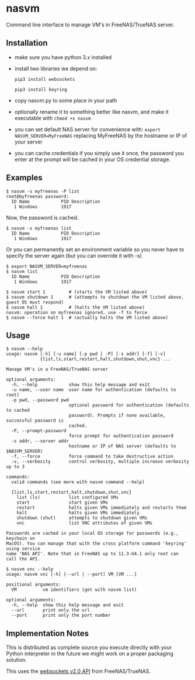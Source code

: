 # nasvm
 Command line interface to manage VM's in FreeNAS/TrueNAS server.

 ## Installation

- make sure you have python 3.x installed
- install two libraries we depend on:

    `pip3 install websockets`

    `pip3 install keyring`

- copy nasvm.py to some place in your path
- optionally rename it to something better like nasvm, and make it executable with `chmod +x nasvm`
- you can set default NAS server for convenience with:
    `export NASVM_SERVER=MyFreeNAS` replacing MyFreeNAS by the hostname or IP of your server
- you can cache credentials if you simply use it once, the password you enter at the prompt will be cached in your OS credential storage.

## Examples

```
$ nasvm -s myfreenas -P list
root@myfreenas password:
  ID Name            PID Description
   1 Windows         1917
```
Now, the password is cached.

```
$ nasvm -s myfreenas list
  ID Name            PID Description
   1 Windows         1917
```
Or you can permanently set an environment variable so you never have to specify the server again (but you can override it with -s)

```
$ export NASVM_SERVER=myfreenas
$ nasvm list
  ID Name            PID Description
   1 Windows         1917
```

```
$ nasvm start 1         # (starts the VM listed above)
$ nasvm shutdown 1      # (attempts to shutdown the VM listed above, guest OS must respond)
$ nasvm halt 1          # (halts the VM listed above)
nasvm: operation on myfreenas ignored, use -f to force
$ nasvm --force halt 1  # (actually halts the VM listed above)
```


## Usage

```
$ nasvm --help
usage: nasvm [-h] [-u name] [-p pwd | -P] [-s addr] [-f] [-v]
             {list,ls,start,restart,halt,shutdown,shut,vnc} ...

Manage VM's in a FreeNAS/TrueNAS server

optional arguments:
  -h, --help            show this help message and exit
  -u name, --user name  user name for authentication (defaults to root)
  -p pwd, --password pwd
                        optional password for authentication (defaults to cached
                        password). Prompts if none available, successful password is
                        cached.
  -P, --prompt-password
                        force prompt for authentication password
  -s addr, --server addr
                        hostname or IP of NAS server (defaults to $NASVM_SERVER)
  -f, --force           force command to take destructive action
  -v, --verbosity       control verbosity, multiple increase verbosity up to 3

commands:
  valid commands (see more with nasvm command --help)

  {list,ls,start,restart,halt,shutdown,shut,vnc}
    list (ls)           list configured VMs
    start               start given VMs
    restart             halts given VMs immediately and restarts them
    halt                halts given VMs immediately
    shutdown (shut)     attempts to shutdown given VMs
    vnc                 list VNC attributes of given VMs

Passwords are cached in your local OS storage for passwords (e.g., keychain on
MacOS). You can manage that with the cross platform command 'keyring' using service
name 'NAS API'. Note that in FreeNAS up to 11.3-U4.1 only root can call the API.
```

```
$ nasvm vnc --help
usage: nasvm vnc [-h] [--url | --port] VM [VM ...]

positional arguments:
  VM          vm identifiers (get with nasvm list)

optional arguments:
  -h, --help  show this help message and exit
  --url       print only the url
  --port      print only the port number
```

## Implementation Notes

This is distributed as complete source you execute directly with your Python interpreter
in the future we might work on a proper packaging solution.

This uses the [websockets v2.0 API](https://www.truenas.com/docs/hub/additional-topics/api/ws_api/) from FreeNAS/TrueNAS.
